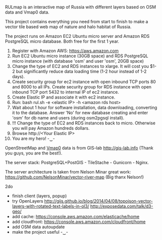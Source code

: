RULmap is an interactive map of Russia with different layers based on OSM data and Vmap0 data.

This project contains everything you need from start to finish to make a vector tile based web map of nature and halo habitat of Russia.

The project runs on Amazon EC2 Ubuntu micro server and Amazon RDS PostgreSQL micro database. Both free for the first 1 year.

1. Register with Amazon AWS: https://aws.amazon.com
2. Run EC2 Ubuntu micro instance (30GB space) and RDS PostgreSQL micro instance (with database 'osm' and user 'osm', 20GB space)
3. Change the type of EC2 and RDS instances to xlarge. It will cost you $1-2 but significantly reduce data loading time (1-2 hour instead of 1-2 days).
4. Create security group for ec2 instance with open inbound TCP ports 80 and 8000 to all IPs. Create security group for RDS instance with open inbound TCP port 5432 to internal IP of ec2 instance.
5. Create Elastic IP and associate it with ec2 instance.
6. Run: bash rul.sh -e \<elastic IP\> -h \<amazon rds host\>
7. Wait about 1 hour for software installation, data downloading, converting it to the database. Answer 'No' for new database creating and enter 'osm' for db name and users (during osm2pgsql install).
8. !!! Change the type of EC2 and RDS instances back to micro. Otherwise you will pay Amazon hundreds dollars.
9. Browse http://\<Your Elastic IP\>
10. You are my hero! -‿-

OpenStreetMap and <a href="http://gis-lab.info/qa/vmap0-about.html">Vmap0</a> data is from GIS-lab http://gis-lab.info (Thank you guys, you are the best!).

The server stack: PostgreSQL+PostGIS - TileStache - Gunicorn - Nginx.

The server architecture is taken from Nelson Minar great work: https://github.com/NelsonMinar/vector-river-map (Big thanx Nelson!)


2do
- finish client (layers, popup)
- try OpenLayers http://gijs.github.io/blog/2014/04/08/topojson-vector-layers-with-rotated-text-labels-in-ol3/ http://exposedata.com/talk/d3-geo/
- add cache: https://console.aws.amazon.com/elasticache/home
- add cloudfront: https://console.aws.amazon.com/cloudfront/home
- add OSM data autoupdate
- make the project useful -‿-
